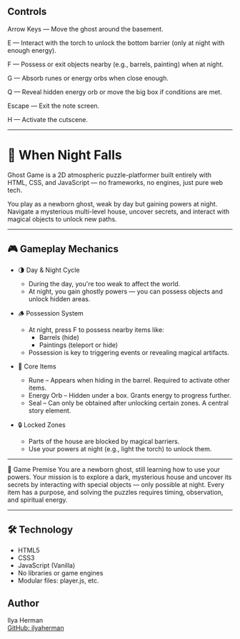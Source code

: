 ## Controls
Arrow Keys — Move the ghost around the basement.

E — Interact with the torch to unlock the bottom barrier (only at night with enough energy).

F — Possess or exit objects nearby (e.g., barrels, painting) when at night.

G — Absorb runes or energy orbs when close enough.

Q — Reveal hidden energy orb or move the big box if conditions are met.

Escape — Exit the note screen.

H — Activate the cutscene.

---

# 👻 When Night Falls

Ghost Game is a 2D atmospheric puzzle-platformer built entirely with HTML, CSS, and JavaScript — no frameworks, no engines, just pure web tech.

You play as a newborn ghost, weak by day but gaining powers at night. Navigate a mysterious multi-level house, uncover secrets, and interact with magical objects to unlock new paths.

---

## 🎮 Gameplay Mechanics

- 🌗 Day & Night Cycle  
  - During the day, you're too weak to affect the world.  
  - At night, you gain ghostly powers — you can possess objects and unlock hidden areas.

- 🪵 Possession System  
  - At night, press F to possess nearby items like:
    - Barrels (hide)
    - Paintings (teleport or hide)
  - Possession is key to triggering events or revealing magical artifacts.

- 🧿 Core Items
  - Rune – Appears when hiding in the barrel. Required to activate other items.
  - Energy Orb – Hidden under a box. Grants energy to progress further.
  - Seal – Can only be obtained after unlocking certain zones. A central story element.

- 🔒 Locked Zones
  - Parts of the house are blocked by magical barriers.
  - Use your powers at night (e.g., light the torch) to unlock them.

---

🔮 Game Premise
You are a newborn ghost, still learning how to use your powers.
Your mission is to explore a dark, mysterious house and uncover its secrets by interacting with special objects — only possible at night. Every item has a purpose, and solving the puzzles requires timing, observation, and spiritual energy.

---

## 🛠 Technology

- HTML5
- CSS3
- JavaScript (Vanilla)
- No libraries or game engines
- Modular files: player.js, etc.

## Author

Ilya Herman  
[GitHub: ilyaherman](https://github.com/ilyaherman)
